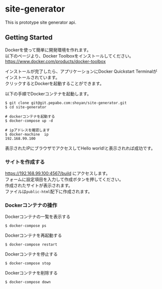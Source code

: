 # site-generator
This is prototype site generator api.

## Getting Started
Dockerを使って簡単に開発環境を作れます。  
以下のページより、Docker Toolboxをインストールしてください。  
https://www.docker.com/products/docker-toolbox

インストールが完了したら、アプリケーションにDocker Quickstart Terminalがインストールされています。  
クリックするとDockerを起動することができます。

以下の手順でDockerコンテナを起動します。
```
$ git clone git@git.pepabo.com:shoyan/site-generator.git
$ cd site-generator

# dockerコンテナを起動する
$ docker-compose up -d

# ipアドレスを確認します
$ docker-machine  ip
192.168.99.100
```
表示されたIPにブラウザでアクセスしてHello world!と表示されれば成功です。  

### サイトを作成する
https://192.168.99.100:4567/build にアクセスします。  
フォームに設定項目を入力して作成ボタンを押してください。  
作成されたサイトが表示されます。  
ファイルは`public-html`配下に作成されます。

### Dockerコンテナの操作

Dockerコンテナの一覧を表示する
```
$ docker-compose ps
```

Dockerコンテナを再起動する
```
$ docker-compose restart
```

Dockerコンテナを停止する
```
$ docker-compose stop
```

Dockerコンテナを削除する
```
$ docker-compose down
```
